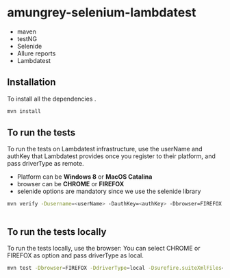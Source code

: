 # amungrey-selenium-lambdatest
- maven
- testNG
- Selenide
- Allure reports
- Lambdatest



## Installation

To install all the dependencies .

```bash
mvn install
```


## To run the tests

To run the tests on Lambdatest infrastructure, use the userName and authKey that Lambdatest provides once you register to their platform, and pass driverType as remote.
- Platform can be **Windows 8** or **MacOS Catalina**
- browser can be **CHROME** or **FIREFOX**
- selenide options are mandatory since we use the selenide library

```bash
mvn verify -Dusername=<userName> -DauthKey=<authKey> -Dbrowser=FIREFOX -DdriverType=remote  "-Dplatform=MacOS Monterey" -Dselenide.remote=https://<username>:<authkey>@hub.lambdatest.com/wd/hub -Dselenide.browserSize=1024x900 -Dselenide.browser=FIREFOX
	
```

## To run the tests locally

To run the tests locally, use the browser: You can select CHROME or FIREFOX as option and pass driverType as local.

```bash
mvn test -Dbrowser=FIREFOX -DdriverType=local -Dsurefire.suiteXmlFiles=src/test/java/testSuite/LambdaTest.xml

```



